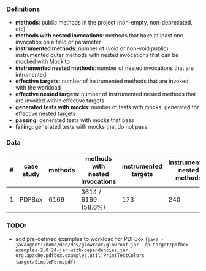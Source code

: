 ### Definitions

- **methods**: public methods in the project (non-empty, non-deprecated, etc)
- **methods with nested invocations**: methods that have at least one invocation on a field or parameter
- **instrumented methods**: number of (void or non-void public) instrumented outer methods with nested invocations that can be mocked with Mockito
- **instrumented nested methods**: number of nested invocations that are intrumented
- **effective targets**: number of instrumented methods that are invoked with the workload
- **effective nested targets**: number of instrumented nested methods that are invoked within effective targets
- **generated tests with mocks**: number of tests with mocks, generated for effective nested targets
- **passing**: generated tests with mocks that pass
- **failing**: generated tests with mocks that do not pass

### Data

\#  | case study | methods | methods with nested invocations | instrumented targets | instrumented nested methods | effective targets | effective nested targets | generated tests with mocks | passing | failing | comments
--- | ---------- | ------- | ------------------------------- | -------------------- | --------------------------- | ----------------- | ------------------------ | --------------------------- | ------- | ------- | --------
1   | PDFBox     | 6169    | 3614 / 6169 (58.6%)             | 173                  | 240                         | 55 / 173          | 34 / 240                 |   184                        | 73 / 184 (39.7%)  | 111 / 184 (60.3%) | original workload


### TODO:
- add pre-defined examples to workload for PDFBox (`java -javaagent:/home/dee/dev/glowroot/glowroot.jar -cp target/pdfbox-examples-2.0.24-jar-with-dependencies.jar org.apache.pdfbox.examples.util.PrintTextColors target/SimpleForm.pdf`)
